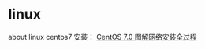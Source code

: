 # linux
about linux
centos7 安装：
<a href="https://blog.51cto.com/lixiaotao/1688770" target=_blank>CentOS 7.0 图解网络安装全过程</a>
